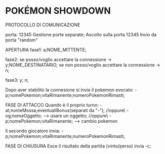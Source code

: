 # POKÉMON SHOWDOWN

PROTOCOLLO DI COMUNICAZIONE

porta: 12345
Gestione porte separate;
Ascolto sulla porta 12345
Invio da porta "random"

APERTURA
fase1:
  a;NOME_MITTENTE;

fase2:
  se posso/voglio accettare la connessione ->
  y;NOME_DESTINATARIO;
  se non posso/voglio accettare la connessione ->
  n;
  
fase3:
  y;
  n;

Dopo aver stabilito la connesione si invia il pokemon evocato:
  -p;nomePokemon;vitaRimanente;numeroPokemonRimasti;

FASE DI ATTACCO
  Quando è il proprio turno:
  -at;nomeMossa;eventualiBonus(separati da "-");
  //oppure\\
  -og;nomeOggetto; --> usare un oggetto;
  //oppure\\
  -p;nomePokemon;vitaRimanente; --> cambio pokemon

  Il secondo giocatore invia:
  -p;nomePokemon;vitaRimanente;numeroPokemonRimasti;

FASE DI CHIUSURA
  Esce il risultato della partita (vinto/perso)
  invia
  -c;
